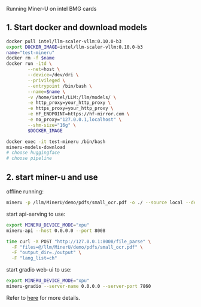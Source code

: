 Running Miner-U on intel BMG cards

## 1. Start docker and download models

```bash
docker pull intel/llm-scaler-vllm:0.10.0-b3
export DOCKER_IMAGE=intel/llm-scaler-vllm:0.10.0-b3
name="test-mineru"
docker rm -f $name
docker run -itd \
        --net=host \
        --device=/dev/dri \
        --privileged \
        --entrypoint /bin/bash \
        --name=$name \
        -v /home/intel/LLM:/llm/models/ \
        -e http_proxy=your_http_proxy \
        -e https_proxy=your_http_proxy \
        -e HF_ENDPOINT=https://hf-mirror.com \
        -e no_proxy="127.0.0.1,localhost" \
        --shm-size="16g" \
        $DOCKER_IMAGE

docker exec -it test-mineru /bin/bash
mineru-models-download
# choose huggingface
# choose pipeline
```


## 2. start miner-u and use

offline running:
```bash
mineru -p /llm/MinerU/demo/pdfs/small_ocr.pdf -o ./ --source local --device xpu
```

start api-serving to use:
```bash
export MINERU_DEVICE_MODE="xpu"
mineru-api --host 0.0.0.0 --port 8008

time curl -X POST "http://127.0.0.1:8008/file_parse" \
  -F "files=@/llm/MinerU/demo/pdfs/small_ocr.pdf" \
  -F "output_dir=./output" \
  -F "lang_list=ch"
```

start gradio web-ui to use:
```bash
export MINERU_DEVICE_MODE="xpu"
mineru-gradio --server-name 0.0.0.0 --server-port 7860
```

Refer to [here](https://opendatalab.github.io/MinerU/zh/usage/quick_usage/#_2) for more details.
